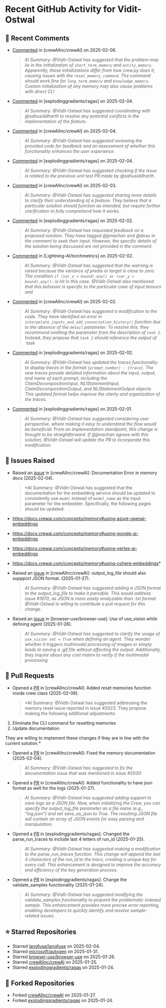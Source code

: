 # Recent GitHub Activity for Vidit-Ostwal

## 💬 Recent Comments
- [Commented](https://github.com/crewAIInc/crewAI/issues/2023#issuecomment-2640720257) in [crewAIInc/crewAI] on 2025-02-06.
  > *AI Summary: @Vidit-Ostwal has suggested that the problem may lie in the initialization of `short_term_memory` and `entity_memory`. Apparently, these initializations differ from how crew.py does it, causing issues with the `reset_memory_command`. The command should work fine for `long_term_memory` and `knowledge_memory`. Custom initialization of any memory may also cause problems with direct CLI*
- [Commented](https://github.com/explodinggradients/ragas/pull/1880#issuecomment-2634875873) in [explodinggradients/ragas] on 2025-02-04.
  > *AI Summary: @Vidit-Ostwal has suggested coordinating with @sahusiddharth to resolve any potential conflicts in the implementation of the feature.*
- [Commented](https://github.com/crewAIInc/crewAI/pull/1985#issuecomment-2634692022) in [crewAIInc/crewAI] on 2025-02-04.
  > *AI Summary: @Vidit-Ostwal has suggested reviewing the provided code for feedback and an assessment of whether this functionality enhances the user experience.*
- [Commented](https://github.com/explodinggradients/ragas/pull/1880#issuecomment-2634530854) in [explodinggradients/ragas] on 2025-02-04.
  > *AI Summary: @Vidit-Ostwal has suggested checking if the issue is related to the previous unit test PR made by @sahusiddharth.*
- [Commented](https://github.com/crewAIInc/crewAI/issues/2025#issuecomment-2631615412) in [crewAIInc/crewAI] on 2025-02-03.
  > *AI Summary: @Vidit-Ostwal has suggested sharing more details to clarify their understanding of a feature. They believe that a particular solution should function as intended, but require further clarification to fully comprehend how it works.*
- [Commented](https://github.com/explodinggradients/ragas/issues/1868#issuecomment-2629482947) in [explodinggradients/ragas] on 2025-02-02.
  > *AI Summary: @Vidit-Ostwal has requested feedback on a proposed solution. They have tagged @jjmachan and @dosu in the comment to seek their input. However, the specific details of the solution being discussed are not provided in the comment.*
- [Commented](https://github.com/Lightning-AI/torchmetrics/issues/2920#issuecomment-2629456251) in [Lightning-AI/torchmetrics] on 2025-02-02.
  > *AI Summary: @Vidit-Ostwal has suggested that the warning is raised because the variance of predis or target is close to zero. The condition `if (var_x < bound).any() or (var_y < bound).any():` is hit in this case. @Vidit-Ostwal also mentioned that this behavior is specific to the particular case of input tensors and*
- [Commented](https://github.com/crewAIInc/crewAI/issues/1977#issuecomment-2629395843) in [crewAIInc/crewAI] on 2025-02-02.
  > *AI Summary: @Vidit-Ostwal has suggested a modification to the code. They have identified an error in `interpolate_inputs_and_add_conversation_history()` function due to the absence of the `detail` parameter. To resolve this, they recommend omitting the parameter from the description of `task 2`. Instead, they propose that `task 2` should reference the output of `task*
- [Commented](https://github.com/explodinggradients/ragas/pull/1880#issuecomment-2629385607) in [explodinggradients/ragas] on 2025-02-02.
  > *AI Summary: @Vidit-Ostwal has updated the traces functionality to display traces in the format `{prompt_number} : {trace}`. The new traces provide detailed information about the input, output, and name of each prompt, including the ClaimDecompositionInput, NLIStatementInput, ClaimDecompositionOutput, and NLIStatementOutput objects. This updated format helps improve the clarity and organization of the traces.*
- [Commented](https://github.com/explodinggradients/ragas/issues/1871#issuecomment-2628965465) in [explodinggradients/ragas] on 2025-02-01.
  > *AI Summary: @Vidit-Ostwal has suggested considering user perspective, where making it easy to understand the flow would be beneficial. From an implementation standpoint, this change is thought to be straightforward. If @jjmachan agrees with this solution, @Vidit-Ostwal will update the PR to incorporate this modification.*

## 🐛 Issues Raised
- Raised an [issue](https://github.com/crewAIInc/crewAI/issues/2030) in [crewAIInc/crewAI]: Documentation Error in memory docs (2025-02-04).
  > *AI Summary: @Vidit-Ostwal has suggested that the documentation for the embedding service should be updated to consistently use `model` instead of `model_name` as the input parameter for the embedder. Specifically, the following pages should be updated:

- https://docs.crewai.com/concepts/memory#using-azure-openai-embeddings
- https://docs.crewai.com/concepts/memory#using-google-ai-embeddings
- https://docs.crewai.com/concepts/memory#using-vertex-ai-embeddings
- https://docs.crewai.com/concepts/memory#using-cohere-embeddings*
- Raised an [issue](https://github.com/crewAIInc/crewAI/issues/1984) in [crewAIInc/crewAI]: output_log_file should also suppport JSON format. (2025-01-27).
  > *AI Summary: @Vidit-Ostwal has suggested adding a JSON format to the output_log_file to make it parsable. This would address issue #1970, as JSON is more easily analyzable than .txt format. @Vidit-Ostwal is willing to contribute a pull request for this change.*
- Raised an [issue](https://github.com/browser-use/browser-use/issues/407) in [browser-use/browser-use]: Use of use_vision while defining agent (2025-01-26).
  > *AI Summary: @Vidit-Ostwal has suggested to clarify the usage of `use_vision set = True` when defining an agent. They wonder whether it triggers multimodal processing of images or simply leads to saving a .gif file without affecting the output. Additionally, they inquire about any cost matrix to verify if the multimodal processing*

## 🚀 Pull Requests
- Opened a [PR](https://github.com/crewAIInc/crewAI/pull/2047) in [crewAIInc/crewAI]: Added reset memories function inside crew class (2025-02-06).
  > *AI Summary: @Vidit-Ostwal has suggested addressing the memory reset issue reported in issue #2023. They propose making the following additional adjustments:

1. Eliminate the CLI command for resetting memories
2. Update documentation

They are willing to implement these changes if they are in line with the current solution.*
- Opened a [PR](https://github.com/crewAIInc/crewAI/pull/2031) in [crewAIInc/crewAI]: Fixed the memory documentation (2025-02-04).
  > *AI Summary: @Vidit-Ostwal has suggested to fix the documentation issue that was mentioned in issue #2030.*
- Opened a [PR](https://github.com/crewAIInc/crewAI/pull/1985) in [crewAIInc/crewAI]: Added functionality to have json format as well for the logs (2025-01-27).
  > *AI Summary: @Vidit-Ostwal has suggested adding support to save logs as a JSON file. Now, when initializing the Crew, you can specify the output_log_file parameter as a file name (e.g., "log.json") and set save_as_json to True. The resulting JSON file will contain an array of JSON events for easy parsing and manipulation.*
- Opened a [PR](https://github.com/explodinggradients/ragas/pull/1880) in [explodinggradients/ragas]: Changed the parse_run_traces to include last 4 letters of run_id (2025-01-25).
  > *AI Summary: @Vidit-Ostwal has suggested making a modification to the parse_run_traces function. This change will append the last 4 characters of the run_id to the trace, creating a unique key for every call. This enhancement is designed to improve the accuracy and efficiency of the key generation process.*
- Opened a [PR](https://github.com/explodinggradients/ragas/pull/1879) in [explodinggradients/ragas]: Change the validate_samples functionality (2025-01-24).
  > *AI Summary: @Vidit-Ostwal has suggested modifying the validate_samples functionality to pinpoint the problematic indexed sample. This enhancement provides more precise error reporting, enabling developers to quickly identify and resolve sample-related issues.*

## ⭐ Starred Repositories
- Starred [langfuse/langfuse](https://github.com/langfuse/langfuse) on 2025-02-04.
- Starred [microsoft/autogen](https://github.com/microsoft/autogen) on 2025-01-31.
- Starred [browser-use/browser-use](https://github.com/browser-use/browser-use) on 2025-01-26.
- Starred [crewAIInc/crewAI](https://github.com/crewAIInc/crewAI) on 2025-01-25.
- Starred [explodinggradients/ragas](https://github.com/explodinggradients/ragas) on 2025-01-24.

## 🍴 Forked Repositories
- Forked [crewAIInc/crewAI](https://github.com/Vidit-Ostwal/crewAI) on 2025-01-27.
- Forked [explodinggradients/ragas](https://github.com/Vidit-Ostwal/ragas) on 2025-01-24.
